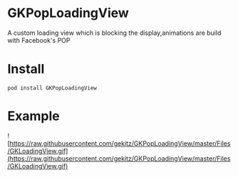 GKPopLoadingView
================

A custom loading view which is blocking the display,animations
are build with Facebook's POP


Install
================
`pod install GKPopLoadingView`


Example
================
![https://raw.githubusercontent.com/gekitz/GKPopLoadingView/master/Files/GKLoadingView.gif](https://raw.githubusercontent.com/gekitz/GKPopLoadingView/master/Files/GKLoadingView.gif)
